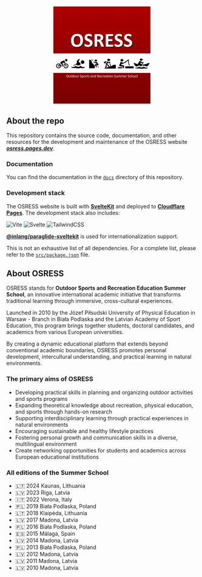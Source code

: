 #

<p align="center">
  <img src="/square_logo.jpg" alt="OSRESS Logo" width="256">
</p>

## About the repo

This repository contains the source code, documentation, and other resources
for the development and maintenance of the OSRESS website
[_**osress.pages.dev**_](https://osress.pages.dev/).

### Documentation

You can find the documentation in the [`docs`](/docs) directory of this repository.

### Development stack

The OSRESS website is built with **[SvelteKit](https://github.com/sveltejs/kit)**
and deployed to **[Cloudflare Pages](https://pages.cloudflare.com/)**.
The development stack also includes:

![Vite](https://img.shields.io/badge/vite-%23646CFF.svg?style=for-the-badge&logo=vite&logoColor=white)
![Svelte](https://img.shields.io/badge/svelte-%23f1413d.svg?style=for-the-badge&logo=svelte&logoColor=white)
![TailwindCSS](https://img.shields.io/badge/tailwindcss-%2338B2AC.svg?style=for-the-badge&logo=tailwind-css&logoColor=white)

**[@inlang/paraglide-sveltekit](https://www.npmjs.com/package/@inlang/paraglide-sveltekit)**
is used for internationalization support.

This is not an exhaustive list of all dependencies. For a complete list,
please refer to the [`src/package.json`](/src/package.json) file.

## About OSRESS

OSRESS stands for **Outdoor Sports and Recreation Education Summer School**,
an innovative international academic initiative that transforms
traditional learning through immersive, cross-cultural experiences.

Launched in 2010 by the Józef Piłsudski University of Physical Education
in Warsaw - Branch in Biała Podlaska and the Latvian Academy of Sport Education,
this program brings together students, doctoral candidates,
and academics from various European universities.

By creating a dynamic educational platform that extends beyond conventional academic
boundaries, OSRESS promotes personal development, intercultural understanding,
and practical learning in natural environments.

### The primary aims of OSRESS

- Developing practical skills in planning and organizing
outdoor activities and sports programs
- Expanding theoretical knowledge about recreation,
physical education, and sports through hands-on research
- Supporting interdisciplinary learning through practical
experiences in natural environments
- Encouraging sustainable and healthy lifestyle practices
- Fostering personal growth and communication skills
in a diverse, multilingual environment
- Create networking opportunities for students and
academics across European educational institutions

### All editions of the Summer School

- 🇱🇹 2024 Kaunas, Lithuania
- 🇱🇻 2023 Riga, Latvia
- 🇮🇹 2022 Verona, Italy
- 🇵🇱 2019 Biała Podlaska, Poland
- 🇱🇹 2018 Klaipėda, Lithuania
- 🇱🇻 2017 Madona, Latvia
- 🇵🇱 2016 Biała Podlaska, Poland
- 🇪🇸 2015 Málaga, Spain
- 🇱🇻 2014 Madona, Latvia
- 🇵🇱 2013 Biała Podlaska, Poland
- 🇱🇻 2012 Madona, Latvia
- 🇱🇻 2011 Madona, Latvia
- 🇱🇻 2010 Madona, Latvia
